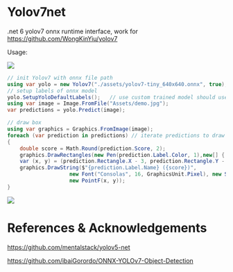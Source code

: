 # Yolov7net

.net 6 yolov7 onnx runtime interface, work for https://github.com/WongKinYiu/yolov7

Usage:

![](https://github.com/ivilson/Yolov7net/raw/master/test/Yolov7net.test/Assets/demo.jpg)


```csharp
// init Yolov7 with onnx file path
using var yolo = new Yolov7("./assets/yolov7-tiny_640x640.onnx", true);
// setup labels of onnx model 
yolo.SetupYoloDefaultLabels();   // use custom trained model should use your labels like: yolo.SetupLabels(string[] labels)
using var image = Image.FromFile("Assets/demo.jpg");
var predictions = yolo.Predict(image);

// draw box
using var graphics = Graphics.FromImage(image);
foreach (var prediction in predictions) // iterate predictions to draw results
{
    double score = Math.Round(prediction.Score, 2);
    graphics.DrawRectangles(new Pen(prediction.Label.Color, 1),new[] { prediction.Rectangle });
    var (x, y) = (prediction.Rectangle.X - 3, prediction.Rectangle.Y - 23);
    graphics.DrawString($"{prediction.Label.Name} ({score})",
                    new Font("Consolas", 16, GraphicsUnit.Pixel), new SolidBrush(prediction.Label.Color),
                    new PointF(x, y));
}

```
![](https://github.com/iwaitu/Yolov7net/raw/master/result.jpg)
# References & Acknowledgements

https://github.com/mentalstack/yolov5-net

https://github.com/ibaiGorordo/ONNX-YOLOv7-Object-Detection
